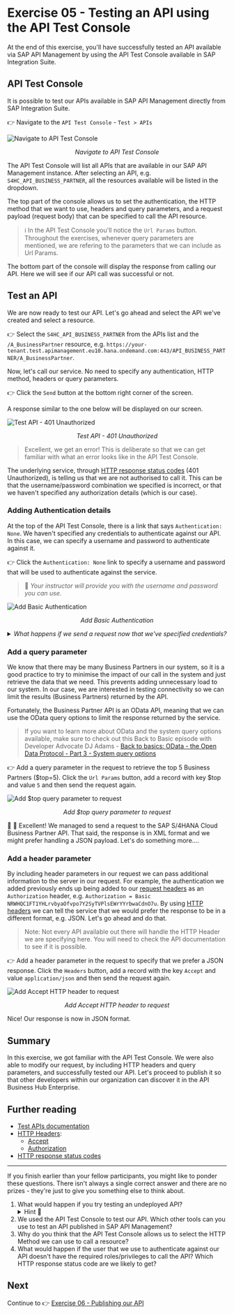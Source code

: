 # Exercise 05 - Testing an API using the API Test Console

At the end of this exercise, you'll have successfully tested an API available via SAP API Management by using the API Test Console available in SAP Integration Suite.

## API Test Console

It is possible to test our APIs available in SAP API Management directly from SAP Integration Suite.

👉 Navigate to the `API Test Console` - `Test > APIs`

![Navigate to API Test Console](assets/access-test-api-console.gif)
<p align = "center">
<i>Navigate to API Test Console</i>
</p>

The API Test Console will list all APIs that are available in our SAP API Management instance. After selecting an API, e.g. `S4HC_API_BUSINESS_PARTNER`, all the resources available will be listed in the dropdown. 

The top part of the console allows us to set the authentication, the HTTP method that we want to use, headers and query parameters, and a request payload (request body) that can be specified to call the API resource.

> ℹ️ In the API Test Console you'll notice the `Url Params` button. Throughout the exercises, whenever query parameters are mentioned, we are refering to the parameters that we can include as Url Params.

The bottom part of the console will display the response from calling our API. Here we will see if our API call was successful or not. 

## Test an API

We are now ready to test our API. Let's go ahead and select the API we've created and select a resource.

👉 Select the `S4HC_API_BUSINESS_PARTNER` from the APIs list and the `/A_BusinessPartner` resource, e.g. `https://your-tenant.test.apimanagement.eu10.hana.ondemand.com:443/API_BUSINESS_PARTNER/A_BusinessPartner`. 

Now, let's call our service. No need to specify any authentication, HTTP method, headers or query parameters.

👉 Click the `Send` button at the bottom right corner of the screen. 

A response similar to the one below will be displayed on our screen.

![Test API - 401 Unauthorized](assets/api-call-unauthorised.png)
<p align = "center">
<i>Test API - 401 Unauthorized</i>
</p>

> Excellent, we get an error! This is deliberate so that we can get familiar with what an error looks like in the API Test Console.

The underlying service, through [HTTP response status codes](https://developer.mozilla.org/en-US/docs/Web/HTTP/Status) (401 Unauthorized), is telling us that we are not authorised to call it. This can be that the username/password combination we specified is incorrect, or that we haven't specified any authorization details (which is our case).

### Adding Authentication details

At the top of the API Test Console, there is a link that says `Authentication: None`. We haven't specified any credentials to authenticate against our API. In this case, we can specify a username and password to authenticate against it.

👉 Click the `Authentication: None` link to specify a username and password that will be used to authenticate against the service. 
> 🔐 *Your instructor will provide you with the username and password you can use.*

![Add Basic Authentication](assets/add-basic-authentication.gif)
<p align = "center">
<i>Add Basic Authentication</i>
</p>

<details>
<summary><i>What happens if we send a request now that we've specified credentials?</i></summary>
<br>

Unfortunately, we will get a different error message. The error that surfaces in the UI is not as intuitive as the one we saw previously. Nothing to worry about, we will fix it in the next section. Can you think of something that we can do in our browser to find out more about the request we are making? 

![Unable to fetch response error](assets/unable-to-fetch-response.png)
<p align = "center">
<i>Unable to fetch response error - HTTP 500 error</i>
</p>

</details>

### Add a query parameter

We know that there may be many Business Partners in our system, so it is a good practice to try to minimise the impact of our call in the system and just retrieve the data that we need. This prevents adding unnecessary load to our system. In our case, we are interested in testing connectivity so we can limit the results (Business Partners) returned by the API. 

Fortunately, the Business Partner API is an OData API, meaning that we can use the OData query options to limit the response returned by the service. 

> If you want to learn more about OData and the system query options available, make sure to check out this Back to Basic episode with Developer Advocate DJ Adams - [Back to basics: OData - the Open Data Protocol - Part 3 - System query options](https://www.youtube.com/watch?v=Bln2A0_OauY&t=835s)

👉 Add a query parameter in the request to retrieve the top 5 Business Partners ($top=5). Click the `Url Params` button, add a record with key $top and value `5` and then send the request again.

![Add $top query parameter to request](assets/add-top-query-parameter.gif)
<p align = "center">
<i>Add $top query parameter to request</i>
</p>

👏 🎉 Excellent! We managed to send a request to the SAP S/4HANA Cloud Business Partner API. That said, the response is in XML format and we might prefer handling a JSON payload. Let's do something more....

### Add a header parameter

By including header parameters in our request we can pass additional information to the server in our request. For example, the authentication we added previously ends up being added to our [request headers](https://developer.mozilla.org/en-US/docs/Glossary/Request_header) as an `Authorization` header, e.g. `Authorization = Basic NRWHQC1FT1YHLrvbyaOfvpo7Y2SyTVPlsEWrYYrbwaCdnO7u`. By using [HTTP headers](https://developer.mozilla.org/en-US/docs/Web/HTTP/Headers) we can tell the service that we would prefer the response to be in a different format, e.g. JSON. Let's go ahead and do that.

> Note: Not every API available out there will handle the HTTP Header we are specifying here. You will need to check the API documentation to see if it is possible.

👉 Add a header parameter in the request to specify that we prefer a JSON response. Click the `Headers` button, add a record with the key `Accept` and value `application/json` and then send the request again.

![Add Accept HTTP header to request](assets/add-accept-header.gif)
<p align = "center">
<i>Add Accept HTTP header to request</i>
</p>

Nice! Our response is now in JSON format.

## Summary

In this exercise, we got familiar with the API Test Console. We were also able to modify our request, by including HTTP headers and query parameters, and successfully tested our API. Let's proceed to publish it so that other developers within our organization can discover it in the API Business Hub Enterprise.

## Further reading

* [Test APIs documentation](https://help.sap.com/docs/sap-api-management/sap-api-management/test-apis?locale=en-US)
* [HTTP Headers](https://developer.mozilla.org/en-US/docs/Web/HTTP/Headers):
  * [Accept](https://developer.mozilla.org/en-US/docs/Web/HTTP/Headers/Accept)
  * [Authorization](https://developer.mozilla.org/en-US/docs/Web/HTTP/Headers/Authorization)
* [HTTP response status codes](https://developer.mozilla.org/en-US/docs/Web/HTTP/Status)

---

If you finish earlier than your fellow participants, you might like to ponder these questions. There isn't always a single correct answer and there are no prizes - they're just to give you something else to think about.

1. What would happen if you try testing an undeployed API?
   <details>
    <summary>Hint 🔦</summary>
    <i>You can un-deploy the API deployed in exercise 04. Then head to the API Test Console and trigger an API request. <br /><b>🚨 Make sure to redeploy it after running this test as we will be using the API in future exercises.🚨</b></i>
    </details>
2. We used the API Test Console to test our API. Which other tools can you use to test an API published in SAP API Management?
3. Why do you think that the API Test Console allows us to select the HTTP Method we can use to call a resource?
4. What would happen if the user that we use to authenticate against our API doesn't have the required roles/privileges to call the API? Which HTTP response status code are we likely to get?

## Next

Continue to 👉 [Exercise 06 - Publishing our API](../06-publish-api/README.md)